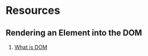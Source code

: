# Resources
## Rendering an Element into the DOM
1. [What is DOM](https://m.blog.naver.com/magnking/220972680805)
